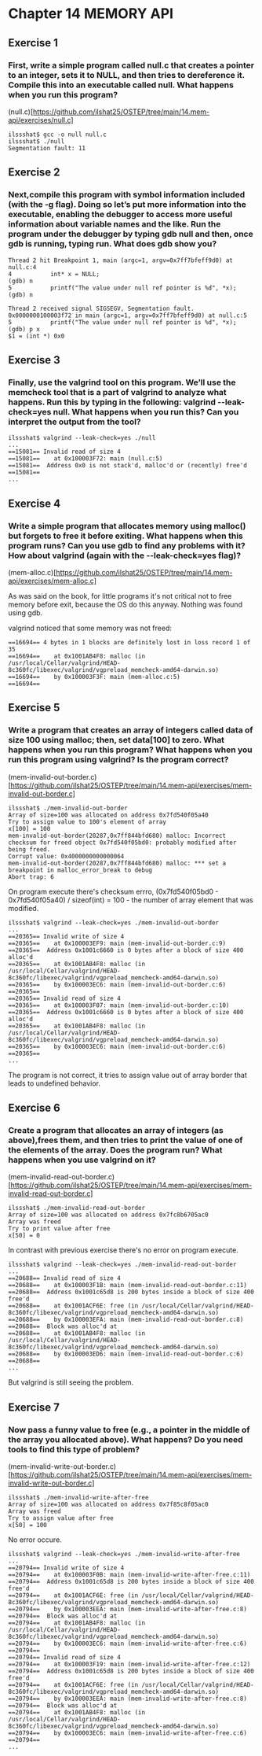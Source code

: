 # Chapter 14 MEMORY API

## Exercise 1

### First, write a simple program called null.c that creates a pointer to an integer, sets it to NULL, and then tries to dereference it. Compile this into an executable called null. What happens when you run this program?

(null.c)[https://github.com/ilshat25/OSTEP/tree/main/14.mem-api/exercises/null.c]

```
ilssshat$ gcc -o null null.c
ilssshat$ ./null
Segmentation fault: 11
```

## Exercise 2

### Next,compile this program with symbol information included (with the -g flag). Doing so let’s put more information into the executable, enabling the debugger to access more useful information about variable names and the like. Run the program under the debugger by typing gdb null and then, once gdb is running, typing run. What does gdb show you?

```
Thread 2 hit Breakpoint 1, main (argc=1, argv=0x7ff7bfeff9d0) at null.c:4
4           int* x = NULL;
(gdb) n
5           printf("The value under null ref pointer is %d", *x);
(gdb) n

Thread 2 received signal SIGSEGV, Segmentation fault.
0x0000000100003f72 in main (argc=1, argv=0x7ff7bfeff9d0) at null.c:5
5           printf("The value under null ref pointer is %d", *x);
(gdb) p x
$1 = (int *) 0x0
```

## Exercise 3

### Finally, use the valgrind tool on this program. We’ll use the memcheck tool that is a part of valgrind to analyze what happens. Run this by typing in the following: valgrind --leak-check=yes null. What happens when you run this? Can you interpret the output from the tool?

```
ilssshat$ valgrind --leak-check=yes ./null
...
==15081== Invalid read of size 4
==15081==    at 0x100003F72: main (null.c:5)
==15081==  Address 0x0 is not stack'd, malloc'd or (recently) free'd
==15081== 
...
```


## Exercise 4

### Write a simple program that allocates memory using malloc() but forgets to free it before exiting. What happens when this program runs? Can you use gdb to find any problems with it? How about valgrind (again with the --leak-check=yes flag)?

(mem-alloc.c)[https://github.com/ilshat25/OSTEP/tree/main/14.mem-api/exercises/mem-alloc.c]

As was said on the book, for little programs it's not critical not to free memory before exit, because the OS do this anyway.
Nothing was found using gdb.

valgrind noticed that some memory was not freed:
```
==16694== 4 bytes in 1 blocks are definitely lost in loss record 1 of 35
==16694==    at 0x1001AB4F8: malloc (in /usr/local/Cellar/valgrind/HEAD-8c360fc/libexec/valgrind/vgpreload_memcheck-amd64-darwin.so)
==16694==    by 0x100003F3F: main (mem-alloc.c:5)
==16694==
```

## Exercise 5

### Write a program that creates an array of integers called data of size 100 using malloc; then, set data[100] to zero. What happens when you run this program? What happens when you run this program using valgrind? Is the program correct?

(mem-invalid-out-border.c)[https://github.com/ilshat25/OSTEP/tree/main/14.mem-api/exercises/mem-invalid-out-border.c]

```
ilssshat$ ./mem-invalid-out-border
Array of size=100 was allocated on address 0x7fd540f05a40
Try to assign value to 100's element of array
x[100] = 100
mem-invalid-out-border(20287,0x7ff844bfd680) malloc: Incorrect checksum for freed object 0x7fd540f05bd0: probably modified after being freed.
Corrupt value: 0x4000000000000064
mem-invalid-out-border(20287,0x7ff844bfd680) malloc: *** set a breakpoint in malloc_error_break to debug
Abort trap: 6
```

On program execute there's checksum errro, (0x7fd540f05bd0 - 0x7fd540f05a40) / sizeof(int) = 100 - the number of array element that was modified.

```
ilssshat$ valgrind --leak-check=yes ./mem-invalid-out-border
...
==20365== Invalid write of size 4
==20365==    at 0x100003EF9: main (mem-invalid-out-border.c:9)
==20365==  Address 0x1001c6660 is 0 bytes after a block of size 400 alloc'd
==20365==    at 0x1001AB4F8: malloc (in /usr/local/Cellar/valgrind/HEAD-8c360fc/libexec/valgrind/vgpreload_memcheck-amd64-darwin.so)
==20365==    by 0x100003EC6: main (mem-invalid-out-border.c:6)
==20365== 
==20365== Invalid read of size 4
==20365==    at 0x100003F07: main (mem-invalid-out-border.c:10)
==20365==  Address 0x1001c6660 is 0 bytes after a block of size 400 alloc'd
==20365==    at 0x1001AB4F8: malloc (in /usr/local/Cellar/valgrind/HEAD-8c360fc/libexec/valgrind/vgpreload_memcheck-amd64-darwin.so)
==20365==    by 0x100003EC6: main (mem-invalid-out-border.c:6)
==20365== 
...
```

The program is not correct, it tries to assign value out of array border that leads to undefined behavior.

## Exercise 6

### Create a program that allocates an array of integers (as above),frees them, and then tries to print the value of one of the elements of the array. Does the program run? What happens when you use valgrind on it?

(mem-invalid-read-out-border.c)[https://github.com/ilshat25/OSTEP/tree/main/14.mem-api/exercises/mem-invalid-read-out-border.c]

```
ilssshat$ ./mem-invalid-read-out-border
Array of size=100 was allocated on address 0x7fc8b6705ac0
Array was freed
Try to print value after free
x[50] = 0
```

In contrast with previous exercise there's no error on program execute.

```
ilssshat$ valgrind --leak-check=yes ./mem-invalid-read-out-border
...
==20688== Invalid read of size 4
==20688==    at 0x100003F1B: main (mem-invalid-read-out-border.c:11)
==20688==  Address 0x1001c65d8 is 200 bytes inside a block of size 400 free'd
==20688==    at 0x1001ACF6E: free (in /usr/local/Cellar/valgrind/HEAD-8c360fc/libexec/valgrind/vgpreload_memcheck-amd64-darwin.so)
==20688==    by 0x100003EFA: main (mem-invalid-read-out-border.c:8)
==20688==  Block was alloc'd at
==20688==    at 0x1001AB4F8: malloc (in /usr/local/Cellar/valgrind/HEAD-8c360fc/libexec/valgrind/vgpreload_memcheck-amd64-darwin.so)
==20688==    by 0x100003ED6: main (mem-invalid-read-out-border.c:6)
==20688== 
...
```

But valgrind is still seeing the problem.

## Exercise 7

### Now pass a funny value to free (e.g., a pointer in the middle of the array you allocated above). What happens? Do you need tools to find this type of problem?

(mem-invalid-write-out-border.c)[https://github.com/ilshat25/OSTEP/tree/main/14.mem-api/exercises/mem-invalid-write-out-border.c]

```
ilssshat$ ./mem-invalid-write-after-free
Array of size=100 was allocated on address 0x7f85c8f05ac0
Array was freed
Try to assign value after free
x[50] = 100
```

No error occure.

```
ilssshat$ valgrind --leak-check=yes ./mem-invalid-write-after-free
...
==20794== Invalid write of size 4
==20794==    at 0x100003F0B: main (mem-invalid-write-after-free.c:11)
==20794==  Address 0x1001c65d8 is 200 bytes inside a block of size 400 free'd
==20794==    at 0x1001ACF6E: free (in /usr/local/Cellar/valgrind/HEAD-8c360fc/libexec/valgrind/vgpreload_memcheck-amd64-darwin.so)
==20794==    by 0x100003EEA: main (mem-invalid-write-after-free.c:8)
==20794==  Block was alloc'd at
==20794==    at 0x1001AB4F8: malloc (in /usr/local/Cellar/valgrind/HEAD-8c360fc/libexec/valgrind/vgpreload_memcheck-amd64-darwin.so)
==20794==    by 0x100003EC6: main (mem-invalid-write-after-free.c:6)
==20794== 
==20794== Invalid read of size 4
==20794==    at 0x100003F19: main (mem-invalid-write-after-free.c:12)
==20794==  Address 0x1001c65d8 is 200 bytes inside a block of size 400 free'd
==20794==    at 0x1001ACF6E: free (in /usr/local/Cellar/valgrind/HEAD-8c360fc/libexec/valgrind/vgpreload_memcheck-amd64-darwin.so)
==20794==    by 0x100003EEA: main (mem-invalid-write-after-free.c:8)
==20794==  Block was alloc'd at
==20794==    at 0x1001AB4F8: malloc (in /usr/local/Cellar/valgrind/HEAD-8c360fc/libexec/valgrind/vgpreload_memcheck-amd64-darwin.so)
==20794==    by 0x100003EC6: main (mem-invalid-write-after-free.c:6)
==20794== 
...
```
